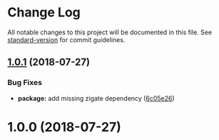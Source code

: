 # Change Log

All notable changes to this project will be documented in this file. See [standard-version](https://github.com/conventional-changelog/standard-version) for commit guidelines.

<a name="1.0.1"></a>
## [1.0.1](https://github.com/Neonox31/node-red-contrib-zigate/compare/1.0.0...1.0.1) (2018-07-27)


### Bug Fixes

* **package:** add missing zigate dependency ([6c05e26](https://github.com/Neonox31/node-red-contrib-zigate/commit/6c05e26))



<a name="1.0.0"></a>
# 1.0.0 (2018-07-27)
